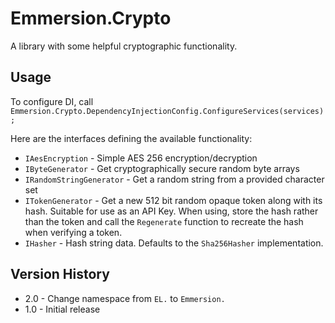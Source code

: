 # Emmersion.Crypto
A library with some helpful cryptographic functionality.

## Usage

To configure DI, call `Emmersion.Crypto.DependencyInjectionConfig.ConfigureServices(services);`

Here are the interfaces defining the available functionality:
* `IAesEncryption` - Simple AES 256 encryption/decryption
* `IByteGenerator` - Get cryptographically secure random byte arrays
* `IRandomStringGenerator` - Get a random string from a provided character set
* `ITokenGenerator` - Get a new 512 bit random opaque token along with its hash.
  Suitable for use as an API Key. When using, store the hash rather than the token
  and call the `Regenerate` function to recreate the hash when verifying a token.
* `IHasher` - Hash string data. Defaults to the `Sha256Hasher` implementation.

## Version History
- 2.0 - Change namespace from `EL.` to `Emmersion.`
- 1.0 - Initial release
